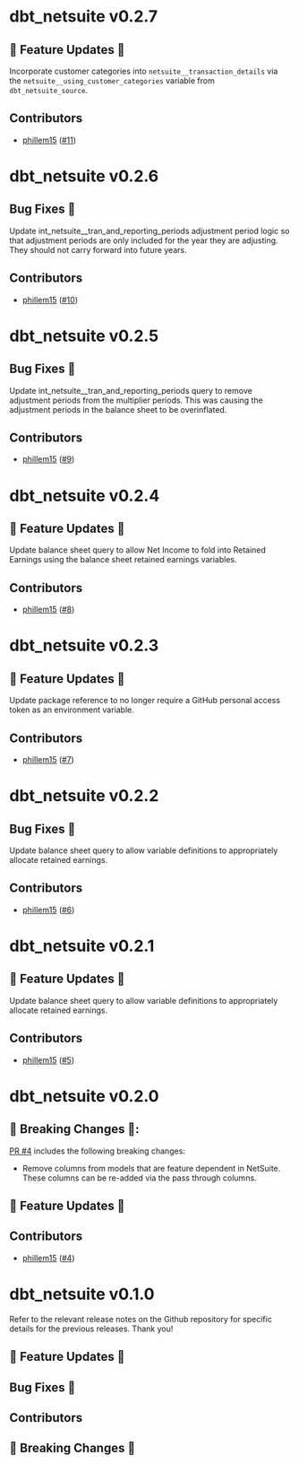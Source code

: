 # dbt_netsuite v0.2.7

## 🎉 Feature Updates 🎉
Incorporate customer categories into `netsuite__transaction_details` via the `netsuite__using_customer_categories` variable from `dbt_netsuite_source`.

## Contributors
- [phillem15](https://github.com/phillem15) ([#11](https://github.com/swishbi/dbt_netsuite/pull/11))

# dbt_netsuite v0.2.6

## Bug Fixes 🐞
Update int_netsuite__tran_and_reporting_periods adjustment period logic so that adjustment periods are only included for the year they are adjusting. They should not carry forward into future years.

## Contributors
- [phillem15](https://github.com/phillem15) ([#10](https://github.com/swishbi/dbt_netsuite/pull/10))

# dbt_netsuite v0.2.5

## Bug Fixes 🐞
Update int_netsuite__tran_and_reporting_periods query to remove adjustment periods from the multiplier periods. This was causing the adjustment periods in the balance sheet to be overinflated.

## Contributors
- [phillem15](https://github.com/phillem15) ([#9](https://github.com/swishbi/dbt_netsuite/pull/9))

# dbt_netsuite v0.2.4

## 🎉 Feature Updates 🎉
Update balance sheet query to allow Net Income to fold into Retained Earnings using the balance sheet retained earnings variables.

## Contributors
- [phillem15](https://github.com/phillem15) ([#8](https://github.com/swishbi/dbt_netsuite/pull/8))

# dbt_netsuite v0.2.3

## 🎉 Feature Updates 🎉
Update package reference to no longer require a GitHub personal access token as an environment variable.

## Contributors
- [phillem15](https://github.com/phillem15) ([#7](https://github.com/swishbi/dbt_netsuite/pull/7))

# dbt_netsuite v0.2.2

## Bug Fixes 🐞
Update balance sheet query to allow variable definitions to appropriately allocate retained earnings.

## Contributors
- [phillem15](https://github.com/phillem15) ([#6](https://github.com/swishbi/dbt_netsuite/pull/6))

# dbt_netsuite v0.2.1

## 🎉 Feature Updates 🎉
Update balance sheet query to allow variable definitions to appropriately allocate retained earnings.

## Contributors
- [phillem15](https://github.com/phillem15) ([#5](https://github.com/swishbi/dbt_netsuite/pull/5))

# dbt_netsuite v0.2.0

## 🚨 Breaking Changes 🚨:
[PR #4](https://github.com/swishbi/dbt_netsuite/pull/4) includes the following breaking changes:
- Remove columns from models that are feature dependent in NetSuite. These columns can be re-added via the pass through columns.

## 🎉 Feature Updates 🎉

## Contributors
- [phillem15](https://github.com/phillem15) ([#4](https://github.com/swishbi/dbt_netsuite/pull/4))

# dbt_netsuite v0.1.0
Refer to the relevant release notes on the Github repository for specific details for the previous releases. Thank you!

## 🎉 Feature Updates 🎉

## Bug Fixes 🐞

## Contributors

## 🚨 Breaking Changes 🚨